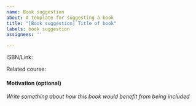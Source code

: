 ```yaml
---
name: Book suggestion
about: A template for suggesting a book
title: "[Book suggestion] Title of book"
labels: book suggestion
assignees: ''

---
```


ISBN/Link:

Related course:

#### Motivation (optional)
*Write something about how this book would benefit from being included*
